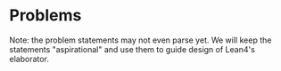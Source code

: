 # Problems

Note: the problem statements may not even parse yet. We will keep the statements "aspirational" and use them to guide design of Lean4's elaborator.
